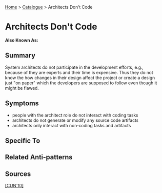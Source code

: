 [Home](../README.md) > [Catalogue](../Antipatterns_catalogue.md) > Architects Don't Code
# Architects Don't Code
**Also Known As:**
## Summary
System architects do not participate in the development efforts, e.g., because of they are experts and their time is expensive. Thus they do not know the how changes in their design affect the project or create a design just "on paper" which the developers are supposed to follow even though it might be flawed. 
## Symptoms
 - people with the architect role do not interact with coding tasks
 - architects do not generate or modify any source code artifacts
 - architects only interact with non-coding tasks and artifacts
## Specific To

## Related Anti-patterns
## Sources
[[CUN'10]](../References.md)
